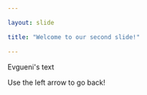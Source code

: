 ```yaml
---

layout: slide

title: "Welcome to our second slide!"

---
```


Evgueni's text

Use the left arrow to go back!

